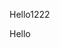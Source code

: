 <!doctype html>
<html lang="en">
  <head>
    <meta charset="utf-8">
    <meta http-equiv="X-UA-Compatible" content="IE=edge">
    <meta name="viewport" content="width=device-width, initial-scale=1">
    <title>Bootstrap Starter Page</title>
    <link rel="stylesheet" href="style.css">
    
  </head>

<body>

<p class="primary">Hello1222</p>
<p class="secondary">Hello</p>
 
</body>
</html>
